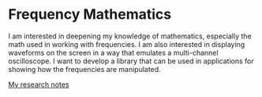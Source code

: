 # Frequency Mathematics

I am interested in deepening my knowledge of mathematics, especially the math
used in working with frequencies. I am also interested in displaying waveforms
on the screen in a way that emulates a multi-channel oscilloscope. I want to
develop a library that can be used in applications for showing how the frequencies
are manipulated.

[My research notes](./RESEARCH.md)

